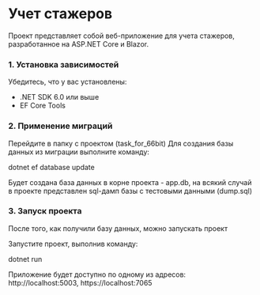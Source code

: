 # Учет стажеров

Проект представляет собой веб-приложение для учета стажеров, разработанное на ASP.NET Core и Blazor.

### 1. Установка зависимостей

Убедитесь, что у вас установлены:
- .NET SDK 6.0 или выше
- EF Core Tools

### 2. Применение миграций
Перейдите в папку с проектом (task_for_66bit)
Для создания базы данных из миграции выполните команду:

dotnet ef database update

Будет создана база данных в корне проекта - app.db,
на всякий случай в проекте представлен sql-дамп базы с тестовыми данными (dump.sql)

### 3. Запуск проекта
После того, как получили базу данных, можно запускать проект

Запустите проект, выполнив команду:

dotnet run

Приложение будет доступно по одному из адресов: http://localhost:5003, https://localhost:7065
